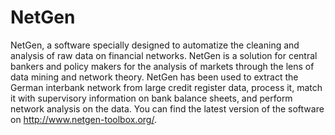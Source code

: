 NetGen
======
 NetGen, a software specially ​designed to automatize the cleaning and analysis of raw data on financial networks. NetGen is a solution for central bankers and policy makers ​for the analysis of markets through the lens of data mining and network theory. ​​NetGen ​has been used to extract the German interbank network from large credit register data, process it, match it with supervisory information on bank balance sheets, and perform network analysis on the data. You can find the latest version of the software on http://www.netgen-toolbox.org/.
